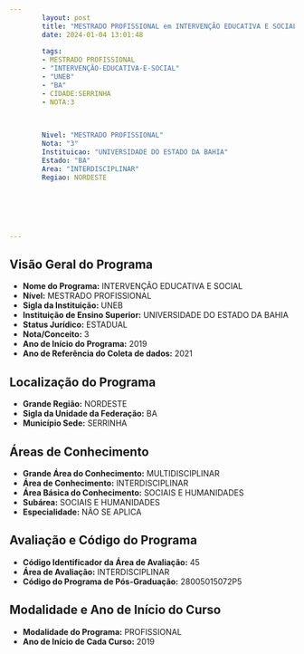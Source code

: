 ```yaml
---
        layout: post
        title: "MESTRADO PROFISSIONAL em INTERVENÇÃO EDUCATIVA E SOCIAL na UNEB  "
        date: 2024-01-04 13:01:48
     
        tags:
        - MESTRADO PROFISSIONAL
        - "INTERVENÇÃO-EDUCATIVA-E-SOCIAL"
        - "UNEB"
        - "BA"
        - CIDADE:SERRINHA
        - NOTA:3
        
       

        Nivel: "MESTRADO PROFISSIONAL"
        Nota: "3"
        Instituicao: "UNIVERSIDADE DO ESTADO DA BAHIA"
        Estado: "BA"
        Area: "INTERDISCIPLINAR"
        Regiao: NORDESTE
        
        
        
        
        
        
---
```

## Visão Geral do Programa
- **Nome do Programa:** INTERVENÇÃO EDUCATIVA E SOCIAL
- **Nível:** MESTRADO PROFISSIONAL
- **Sigla da Instituição:** UNEB
- **Instituição de Ensino Superior:** UNIVERSIDADE DO ESTADO DA BAHIA
- **Status Jurídico:** ESTADUAL
- **Nota/Conceito:** 3
- **Ano de Início do Programa:** 2019
- **Ano de Referência do Coleta de dados:** 2021

## Localização do Programa
- **Grande Região:** NORDESTE
- **Sigla da Unidade da Federação:** BA
- **Município Sede:** SERRINHA

## Áreas de Conhecimento
- **Grande Área do Conhecimento:** MULTIDISCIPLINAR
- **Área de Conhecimento:** INTERDISCIPLINAR
- **Área Básica do Conhecimento:** SOCIAIS E HUMANIDADES
- **Subárea:** SOCIAIS E HUMANIDADES
- **Especialidade:** NÃO SE APLICA

## Avaliação e Código do Programa
- **Código Identificador da Área de Avaliação:** 45
- **Área de Avaliação:** INTERDISCIPLINAR
- **Código do Programa de Pós-Graduação:** 28005015072P5


## Modalidade e Ano de Início do Curso
- **Modalidade do Programa:** PROFISSIONAL
- **Ano de Início de Cada Curso:** 2019
